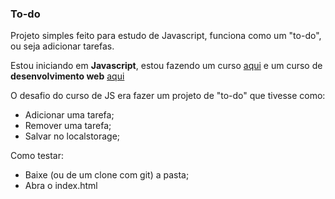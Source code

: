 ### To-do
Projeto simples feito para estudo de Javascript, funciona como um "to-do", ou seja adicionar tarefas.

Estou iniciando em **Javascript**, estou fazendo um curso [aqui](https://rocketseat.com.br/) e um curso de **desenvolvimento web** [aqui](https://www.ctrlplay.com.br/)

O desafio do curso de JS era fazer um projeto de "to-do" que tivesse como:
- Adicionar uma tarefa;
- Remover uma tarefa;
- Salvar no localstorage;

Como testar:
- Baixe (ou de um clone com git) a pasta;
- Abra o index.html
